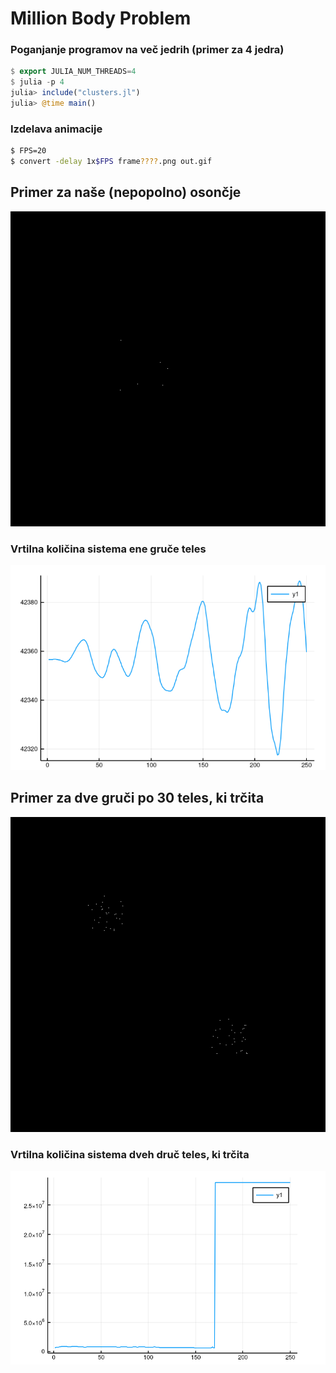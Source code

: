 # Million Body Problem

### Poganjanje programov na več jedrih (primer za 4 jedra)
```julia
$ export JULIA_NUM_THREADS=4
$ julia -p 4
julia> include("clusters.jl")
julia> @time main()
```
### Izdelava animacije
```bash
$ FPS=20
$ convert -delay 1x$FPS frame????.png out.gif
```



## Primer za naše (nepopolno) osončje
![gif](test2.gif)

### Vrtilna količina sistema ene gruče teles
![img](momentum-single-cluster.png)


## Primer za dve gruči po 30 teles, ki trčita
![gif](60teles.gif)


### Vrtilna količina sistema dveh druč teles, ki trčita
![img](momentum-two-clusters.png)
